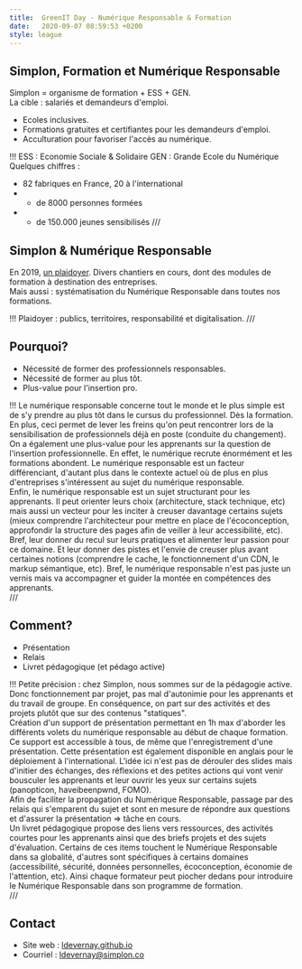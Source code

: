```yaml
---
title:  GreenIT Day - Numérique Responsable & Formation
date:   2020-09-07 08:59:53 +0200
style: league
---
```

## Simplon, Formation et Numérique Responsable
Simplon = organisme de formation + ESS + GEN.  
La cible : salariés et demandeurs d'emploi.  
* Ecoles inclusives.
* Formations gratuites et certifiantes pour les demandeurs d'emploi.
* Acculturation pour favoriser l'accès au numérique.
   
!!!
ESS : Economie Sociale & Solidaire
GEN : Grande Ecole du Numérique  
Quelques chiffres : 
* 82 fabriques en France, 20 à l'international
* + de 8000 personnes formées
* + de 150.000 jeunes sensibilisés
///
## Simplon & Numérique Responsable  
En 2019, [un plaidoyer](https://plaidoyer.simplon.co/).
Divers chantiers en cours, dont des modules de formation à destination des entreprises.  
Mais aussi : systématisation du Numérique Responsable dans toutes nos formations. 
  
!!!
Plaidoyer : publics, territoires, responsabilité et digitalisation.
///
## Pourquoi?
* Nécessité de former des professionnels responsables. 
* Nécessité de former au plus tôt. 
* Plus-value pour l'insertion pro. 
  
!!!
Le numérique responsable concerne tout le monde et le plus simple est de s'y prendre au plus tôt dans le cursus du professionnel. Dès la formation. En plus, ceci permet de lever les freins qu'on peut rencontrer lors de la sensibilisation de professionnels déjà en poste (conduite du changement).  
On a également une plus-value pour les apprenants sur la question de l'insertion professionnelle. En effet, le numérique recrute énormément et les formations abondent. Le numérique responsable est un facteur différenciant, d'autant plus dans le contexte actuel où de plus en plus d'entreprises s'intéressent au sujet du numérique responsable.  
Enfin, le numérique responsable est un sujet structurant pour les apprenants. Il peut orienter leurs choix (architecture, stack technique, etc) mais aussi un vecteur pour les inciter à creuser davantage certains sujets (mieux comprendre l'architecteur pour mettre en place de l'écoconception, approfondir la structure des pages afin de veiller à leur accessibilité, etc). Bref, leur donner du recul sur leurs pratiques et alimenter leur passion pour ce domaine. Et leur donner des pistes et l'envie de creuser plus avant certaines notions (comprendre le cache, le fonctionnement d'un CDN, le markup sémantique, etc). Bref, le numérique responsable n'est pas juste un vernis mais va accompagner et guider la montée en compétences des apprenants.  
///
## Comment?
* Présentation
* Relais 
* Livret pédagogique 
(et pédago active)
  
!!!
Petite précision : chez Simplon, nous sommes sur de la pédagogie active. Donc fonctionnement par projet, pas mal d'autonimie pour les apprenants et du travail de groupe. En conséquence, on part sur des activités et des projets plutôt que sur des contenus "statiques".  
Création d'un support de présentation permettant en 1h max d'aborder les différents volets du numérique responsable au début de chaque formation. Ce support est accessible à tous, de même que l'enregistrement d'une présentation. Cette présentation est également disponible en anglais pour le déploiement à l'international. L'idée ici n'est pas de dérouler des slides mais d'initier des échanges, des réflexions et des petites actions qui vont venir bousculer les apprenants et leur ouvrir les yeux sur certains sujets (panopticon, haveibeenpwnd, FOMO).    
Afin de faciliter la propagation du Numérique Responsable, passage par des relais qui s'emparent du sujet et sont en mesure de répondre aux questions et d'assurer la présentation => tâche en cours.  
Un livret pédagogique propose des liens vers ressources, des activités courtes pour les apprenants ainsi que des briefs projets et des sujets d'évaluation. Certains de ces items touchent le Numérique Responsable dans sa globalité, d'autres sont spécifiques à certains domaines (accessibilité, sécurité, données personnelles, écoconception, économie de l'attention, etc). Ainsi chaque formateur peut piocher dedans pour introduire le Numérique Responsable dans son programme de formation.  
///
## Contact
* Site web : [ldevernay.github.io](https://ldevernay.github.io/)
* Courriel : ldevernay@simplon.co

